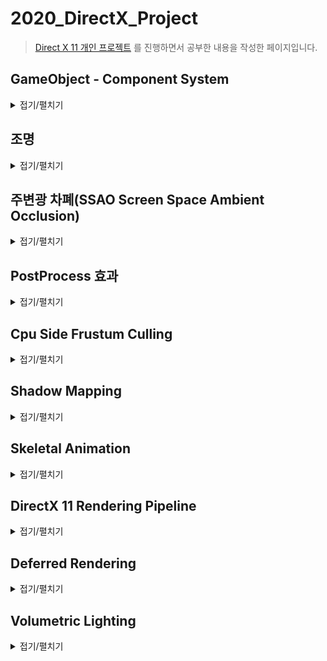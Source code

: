 # 2020_DirectX_Project

> [Direct X 11 개인 프로젝트](https://github.com/wlsvy/2020_DirectX_Project) 를 진행하면서 공부한 내용을 작성한 페이지입니다.

## GameObject - Component System

<details>
  <summary>접기/펼치기</summary>

Entity - Component System 으로 불리기도 합니다.
  - Unity 에서는 ECS가 다른 의미로 쓰이는데 DOTS(Data oriented tech stack)을 활용한 컴포넌트 설계를 말합니다.
  
- Entity - A container into which components can be added, usually hierarchical (any Entity can have sub-Entities).
- Component - Class of objects through which behaviors, looks and data can be added to an entity.
  
![](https://jlnr.de/images/game-object-inheritance/single-inheritance.svg)

- 2002 년 Scott Bilas 가 발표한 GDC 강연에 따르면 기존의 GameObject 설계는 위의 그림처럼 클래스를 상속하는 방식을 활용했습니다. 하지만 각각의 gameObject가 가지는 수많은 특징들은 얽히고 설키기 마련인데 이런 점은 단순히 클래스 상속으로 표현하기에는 한계점이 많았습니다. (그렇다고 다중 상속/가상 상속을 사용하자니 굉장히 위험했고요) Scott Bilas는 이 점을 지적하면서 새로운 component system 설계를 제안하게 됩니다.

![](https://answers.unity.com/storage/temp/119482-family.png)
> 유니티 엔진 활용 예시

그렇지만 component를 활용한 구조가 항상 좋은 것은 아닙니다. 장단점은 아래와 같습니다.


- #### 클래스 상속 구조 < component 활용 구조
  - 동적으로 gameObject의 특성을 정의할 수 있다는 것이 대표적입니다. 파생클래스를 작성한다는 것은 컴파일 되는 시점에 그 클래스의 특성이 결정되어 바뀌지 않는다고 볼 수 있습니다. 하지만 component의 경우, 런타임 중에 component 객체를 만들어 gameObject에 포함시키거나 제외시킬 수 있습니다. 
  - 공통되는 특성에 대해 하나의 component를 작성해 둔다면, 해당 component를 계속 재사용할 수 있는 이점이 있습니다.
  - No programmer required for designers to modify game logic
  - Circumvents the “impossible” problem of hard-coding all entity relationships at start of project
  - Allows for easy implementation of game-design ideas that cross-cut traditional OOP objects
  - Much faster compile/test/debug cycles
  - Much more agile way to develop code

- #### 클래스 상속 구조 > component 활용 구조
  - component는 동적으로 생성되어 gameObject에 할당될 수 있으므로 메모리를 동적으로 여러번 할당받아야 한다고 볼 수 있습니다. 이 경우, 특정 component의 할당 / 반환 작업이 여러번 이루어진다면 메모리 단편화 문제가 발생할 여지가 있습니다. 
  - 정적인 클래스의 경우, 해당 클래스가 어떤 멤버/메서드을 포함하고 있는지는 코드를 작성하는 그 순간에도 확인할 수 있습니다. 그렇지만 component를 활용하는 경우, 특정 gameObject가 어떤 기능을 가지고 있는지 확인하고 싶을 때 해당 기능을 포함하는 component가 존재하는지 런타임에 확인해야 합니다. 이 경우 gameObject의 component 배열을 한번 순회해야 하기 때문에 오버헤드 비용을 지불해야 할 수 있습니다. 
  - component 간의 통신을 할 때도 오류가 발생한다면 정적인 파생클래스의 경우보다 디버그 추적이 더 힘들 수 있습니다.



##### Reference 
- [entity-component system](http://entity-systems.wikidot.com/)
- [Scott Bilas 2002 GDC 강연 내용](https://www.gamedevs.org/uploads/data-driven-game-object-system.pdf)
- [wiki](https://en.wikipedia.org/wiki/Entity_component_system)
- [t-machine.org](http://t-machine.org/index.php/2007/09/03/entity-systems-are-the-future-of-mmog-development-part-1/)

</details>

## 조명

<details>
  <summary>접기/펼치기</summary>

#### [조명 연산 알고리즘Illumination models](https://en.wikipedia.org/wiki/Shading#Flat_shading) 과 조합해서 사용할 수 있는 밝기값 보간 방식

- `Flat shading` : 개별 삼각형에 대해 밝기값을 계산합니다.
  - 연산이 빠릅니다. 그러나 삼각형이 각진 부분 혹은 코너 부분에 있어서는 음양이 부드럽게 표현되지 않습니다.
  - specular light를 표현하는데 있어 좋지 못합니다. 직접적으로 반사되는 폴리곤은 면 전체가 똑같은 밝기로 빛나며 음영이 부드럽게 이어지지 않는 특징 때문에 자연스러운 연출이 되지 않습니다.
  - 또한 조명이 해당 폴리곤에 적당한 각도로 비추지 않는다면 specular lighting 요소는 아예 표현되지 않을 수도 있습니다.
- `Gouraud shading` : 삼각형의 각 정점에서 조명값을 정하고 계산된 색상을 삼각형 표면 전체로 보간합니다.
  - 정점의 조명값을 보간하는 특징 탓에 밝기가 부정확할 수 있습니다. (특히 specular lighting)
  - T 형태로 인접한 폴리곤의 경우 시각적으로 부자연스럽게 보일 수 있습니다.
  - 마하 밴드mach band 현상이 나타날 수 있습니다.
    - 두 개의 면이 만나는 경계선 부근에서 어두운 면은 더 어두워지고, 밝은 면은 더 밝게 보이는 일종의 착시 현상. 인간의 시각인식 체계 특징상 윤곽선을 추적하려는 경향에 의해 나타납니다.
- `Phong shading` : 각 정점에 저장된 법선을 이용하여 삼각형에 해당되는 각 픽셀의 법선 벡터를 보간합니다. 그 후 픽셀에 대해서 보간된 법선 벡터값을 활용해 밝기를 연산합니다.
  - 픽셀별 조명처리는 고러드gouraud 셰이딩 방식과 플랫flat 셰이딩 방식과 비교해서 연산이 복잡하고 비용이 많이 발생합니다.
  - 정반사광specular lighting을 가장 정확하게 표현할 수 있습니다.

#### 난반사Diffuse 관련
- 거친 표면의 성질 표현, 물리적 실제감 표현, 빛과 물체 표면과의 상호관계와 연관되어 있습니다.
- 광자가 난반사가 일어나는 표면에 도착하면 순간적으로 그 표면에 흡수됩니다.(주로 거친rough 표면에서 발생합니다) 광원으로부터 나온 광자의 색상과 물질의 색상에 따라서 광자가 완전히 흡수될 수도 있고, 임의의 방향으로 반사될 수도 있습니다. 난반사 성분은 시야 독립적입니다.(view - independent)

- [Lambert 법칙](https://en.wikipedia.org/wiki/Lambertian_reflectance) : 난반사만 일어날 수 있는 (완전히 거친) 표면에 반사된 빛을 계산하는 방법입니다.

#### 정반사specular 관련
- 하이라이트 생성함으로써 표면이 반짝거리도록 보이게 하고 굴곡을 보여주며 광원의 방향과 위치를 알게 해줍니다.
- 물리적 의미 : 광택 있는 표면에서 입사되는 광자가 반사 방향으로 튕겨져 나가는 원리입니다.

- [phong reflection](https://en.wikipedia.org/wiki/Phong_reflection_model) : 조명의 반사 벡터와 시야 벡터를 내적한 성분을 활용해 정반사 성분을 구합니다.
- [blinn - phong reflection](https://en.wikipedia.org/wiki/Blinn%E2%80%93Phong_reflection_model) : halfway vector(조명 방향 벡터와 시야 방향 벡터의 중간값 벡터)를 활용해 정반사 성분을 구합니다.

![](https://upload.wikimedia.org/wikipedia/commons/thumb/e/e9/Blinn_phong_comparison.png/600px-Blinn_phong_comparison.png)
- phong 방식이 정반사광을 원형으로 나타낸다면, blinn phong 방식은 보다 타원형으로 나타냅니다. 강이나 바다에 반사되는 햇빛이 완벽한 원형의 모습을 유지하기보다는 수직방향으로 좀더 늘어져 보이는 것을 떠올리시면 됩니다.
- 조명이 굉장히 멀리 있는 경우(ex : Directional Light) 이면서 정사영orthographic/isometric 카메라를 활용하고 있을 때, halfway vector는 고정된 값으로 연산할 수 있기 때문에 phong 방식 보다 blinn-phong 방식이 더 빠를 수 있습니다.

</details>

## 주변광 차폐(SSAO Screen Space Ambient Occlusion)

<details>
  <summary>접기/펼치기</summary>
  
  
- `주변광 차폐(ambient occlusion)` 방식은 물체 표면의 특정한 부분이 노출되어 있다면 밝게, 둘러싸여져 있다면 그 부분은 주변광을 덜 받는 것으로 가정하고 보다 어둡게 표현하는 기법입니다.
  - 주름 혹은 방 가장자리의 모서리 부분을 예시로 생각하시면 됩니다.
  - SSAO는 screen space내의 정보를 활용해 정확하지는 않지만 보다 가벼운 연산으로 주변광 차폐값의 근사치를 구하는 방법입니다.

![](http://farm5.static.flickr.com/4026/4639752338_7a574740e9.jpg)

- 지연 렌더링 deferred rendering 환경에서는 쉽게 구현할 수 있습니다. screen space에 픽셀에는 렌더링 된 물체들의 위치/노말 벡터 정보가 저장되어 있다고 가정하겠습니다.
- `이웃한 픽셀의 위치 벡터 - 현재 연산하는 픽셀의 위치 벡터` 와 `현재 연산하는 픽셀의 노말 벡터`를 내적한 성분을 활용하면 됩니다. 내적값을 통해 두 벡터 사이의 각도를 알 수 있으며 해당값은 인접한 픽셀에 렌더링된 물체가 현재 픽셀을 얼마나 둘러싸는지(깊이 depth 차이가 얼마인지) 나타냅니다.

![](http://farm5.static.flickr.com/4054/4639143389_42b13c5ef6.jpg)
![](http://farm5.static.flickr.com/4030/4639143415_444cde1085.jpg)
- 벡터를 이용한 연산은 꽤 그럴듯한 결과를 보여줍니다. 하지만 이외에도 depth 버퍼를 활용하여 깊이값을 비교하는 방식을 떠올릴 수 있습니다.
  - 구현이 간편하고 더 빠른 연산이 가능해보이지만 문제점이 있는데 스스로를 가리는 현상self occlusion 과 모서리 주변 부분이 밝아지는 헤일로halo 현상이 나타난다는 것입니다.
  
- SSAO 방식은 빠르고 화면에 동적으로 움직이는 객체가 많을 때 효과적일 수 있습니다. 지연렌더링을 기반으로 하고 있다면 구현하기도 쉽습니다. 하지만 SSAO가 가지고 있는 단점도 역시 잘 고려해야 할 것이며 적절한 상황에 맞게 기법을 적용해야 할 것입니다.
  - 숨겨진 기하geometry 물체들, 특히 절두체 바깥의 물체들은 연산 과정에서 제외합니다.
  - 샘플링sampling(여기서는 몇 개의 인접한 픽셀과 비교하는지) 에 따라 성능 차이가 발생합니다.
  - 결과가 지저분할 수(noisy) 있습니다. 가우시안 블러와 같은 추가적인 작업이 필요할 수 있습니다.

#### Reference
- [Game Dev](https://www.gamedev.net/tutorials/programming/graphics/a-simple-and-practical-approach-to-ssao-r2753/)

</details>

## PostProcess 효과

<details>
  <summary>접기/펼치기</summary>
  
- 3D 렌더링에서 `후처리 효과(Post Processing)` 은 렌더링 결과물을 곧바로 화면에 출력하기 전 일종의 필터 역할을 하는 효과들을 적용하는 방식일 일컫습니다.

### Bloom

- `블룸(bloom)` 효과는 화면의 밝은 영역의 경계에서 빛이 발산되는 것 같은 효과를 주는 기법입니다.
  - 블룸 이펙트는 기존 이미지를 블러blurr 처리하여 구현할 수 있습니다. 블룸bloom 이펙트를 구현하기 이전에는 블러 처리가 먼저 이루어져야 합니다.
  
![bilinear downsampling](https://catlikecoding.com/unity/tutorials/advanced-rendering/bloom/blurring/bilinear-downsampling.png)

- 블러 효과를 적용할 때 다수의 픽셀들의 평균 색상값을 구하려 할 경우, 연산하는 픽셀의 수가 많다면 연산 비용이 증가합니다. 이를 피하기 위해 우선 다운 샘플링downsampling 을 활용하는 방법이 있습니다.
  - 이때 박스 샘플링(box sampling) 방식을 이용할 수 있습니다.

![](https://catlikecoding.com/unity/tutorials/advanced-rendering/bloom/creating-bloom/additive-blurring.png)

- 여러 단계의 다운 샘플링을 거친 이미지를 기존의 화면에 적용시켜야 할 것입니다. 단순히 다수의 다운 샘플링을 거친 이미지 하나 만을 적용한다면 예상보다 균등하게 흐릿해져 제대로 된 빛 발산 효과가 나타나지 않을 것입니다. 다운 샘플링을 거친 중간 단계의 이미지들 까지 중첩시켜서 적용해야 합니다. 

- 블러 이미지를 결과물에 적용할 때는 `Additive blending`을 적용해야 합니다. 블렌딩 방식이 혹시나 기존의 색상을 대체하는 방식이라면 역시 결과물의 빛 발산 효과가 제대로 나타나지 않을 것입니다.

### 감마 보정Gamma Correction

- 감마(gamma)라는 개념 사이에는 엔지니어 사이에도 개념 차이가 존재하며 이에 따른 혼란도 적지 않다고 한다. 적당히 '입력값에 대한 비선형적 출력 특성의 결정 요인' 정도로 이해하면 좋을 것 같다.

![](https://dthumb-phinf.pstatic.net/?src=%22http%3A%2F%2Fwww.monitor4u.co.kr%2Flesson%2FContentImg%2FGamma_Tour_01_sRGB-550.png%22&type=m10000_10000)

- 실제로 감마보정은 영상 처리 분야에서 생각보다 세분화된 단계로 적용된다.

감마보정의 주요 목적은
- 인간의 시야가 색상을 인식할 때 비선형적인 방식으로 인식합니다. 이때 밝은 색조보다는 어두운 색조의 대해서 더 민감하게 인식하는 경향이 있다. 일반적인 선형 색상으로 화면을 표시하려 한다면, 어두운 부분의 밝기가 변할 때 부드럽게 느껴지지 않고 단절되어 보이는 현상(posterization)이 발생합니다. 따라서 주어진 정보표현량의 한계 안에서 최적의 화질을 보여주기 위해선 비선형적으로 부호화하여 어두운 부분을 더 자세히 표현할 필요가 있습니다.
- CRT 음극선상의 특징상 비선형적으로 색상을 표현하기 때문에 원본의 색상을 정상적으로 나타내기 위해 소프트웨어 적으로 보정을 적용하는 이유도 있다고 하지만 주된 이유는 아니라고 합니다. 입력 전류를 조정함으로써 이 부분은 소프트웨어 측 보정 없이 해결할 수 있다고 합니다.
  - 하기야 디스플레이 장치 종류에 따라 보정값 수치가 바뀔 수 있는데 그 부분을 소프트웨어 측에서 책임지는 것은 올바른 해법이 아닌 것 같습니다.

[출처](https://ko.wikipedia.org/wiki/%EA%B0%90%EB%A7%88_%EB%B3%B4%EC%A0%95), [출처2](https://en.wikipedia.org/wiki/Gamma_correction)

```c++
void main()
{
    // do super fancy lighting in linear space
    [...]
    // apply gamma correction
    float gamma = 2.2;
    FragColor.rgb = pow(fragColor.rgb, vec3(1.0/gamma));
}
```
[감마 보정 예시 OpenGL](https://learnopengl.com/Advanced-Lighting/Gamma-Correction)

### Tone Mapping

- HDR(high dynamic range) : 폭넓은 범위(색상으로 출력하는 0~1 범위를 넘어선)의 색상을 표현하는 방식입니다. 디지털 색상을 출력할 때, 색상의 최대 범위를 넘어선 값을 단순히 하얀색으로 표현하지 않으며(혹은 최소 범위 보다도 작은 값을 검은색으로 표현하는 등) 노출exposure 값을 통해  

- 톤 맵핑(Tone Mapping)은 HDR 색상을 제한된 범위의 색상(LDR low dynamic range)으로 변환시키는 방법입니다. HDR 이미지를 그대로 출력한다면 디스플레이 장치가 표현할 수 있는 색상 범위를 넘어선 값은 제대로 표현하지 못하는 문제를 해결합니다.
  - 톤 맵핑의 목적은 디스플레이 장치가 제한된 밝기만을 표현할 수 있을 때, 실제 장면이 자연스럽게 화면상에 표시될 수 있도록 하는 것입니다.
  - 카메라가 빛에 노출되는 정도exposure 값을 조정하여 hdr 색상 표현 범위를 ldr 범위에 맞게 조정할 수 있습니다.
    - 사람의 눈을 예시로 들면, 어두운 밤에는 exposure 를 높여 눈이 더 많은 빛을 받아들이게 합니다. 이를 통해 어두운 영역을 상대적으로 밝게 인식할 수 있습니다.
    - 반대로 밝은 낮에는 exposure를 높여 눈이 빛을 덜 받아들게 합니다. 결과적으로 밝은 영역을 상대적으로 어둡게 인식하게 됩니다.
  
![](https://learnopengl.com/img/advanced-lighting/hdr_exposure.png)
  
```c++
uniform float exposure;

void main()
{             
    const float gamma = 2.2;
    vec3 hdrColor = texture(hdrBuffer, TexCoords).rgb;
  
    // exposure tone mapping
    vec3 mapped = vec3(1.0) - exp(-hdrColor * exposure);
    // gamma correction 
    mapped = pow(mapped, vec3(1.0 / gamma));
  
    FragColor = vec4(mapped, 1.0);
}  
```
[코드 출처](https://learnopengl.com/Advanced-Lighting/HDR)

#### Reference
- [wiki](https://en.wikipedia.org/wiki/Video_post-processing)
- [bloom](https://catlikecoding.com/unity/tutorials/advanced-rendering/bloom/)
- [감마 보정](https://blog.naver.com/psy2993/90081371916)

</details>

## Cpu Side Frustum Culling

<details>
  <summary>접기/펼치기</summary>
  
- 카메라의 절두체의 바깥에 위치한 오브젝트는 렌더링 대상에서 제외하는 작업입니다. gpu의 작업량을 줄일 수 있습니다.

[절두체 선별 알고리즘 참고](http://www.lighthouse3d.com/tutorials/view-frustum-culling/)
  
</details>

## Shadow Mapping

<details>
  <summary>접기/펼치기</summary>
  
![](https://learnopengl.com/img/advanced-lighting/shadow_mapping_theory_spaces.png)

- 쉐도우 맵핑 방식은 특정 픽셀에 대해서, 조명의 관점에서 해당 픽셀이 보이는지를 확인하며 만약 보이지 않는다면 그림자가 지는 것으로 판단하는 방식입니다.
  - 카메라 관점과 조명 관점의 z-depth 값을 비교해서 결과를 구합니다. (조명 관점의 깊이값이 더 작다면 그림자가 지는 것)
  - 쉐도우 맵 텍스쳐 : 조명 관점의 시야에서 깊이값이 렌더링된 텍스쳐입니다.
  
![](https://learnopengl.com/img/advanced-lighting/shadow_mapping_zoom.png)
![](https://learnopengl.com/img/advanced-lighting/shadow_mapping_soft_shadows.png)

- 그림자의 계단현상을 해결하기 위한 방법으로는 대표적으로 PCF(Percentage Closer Filtering) 방식이 있습니다.
  - 연산하는 픽셀과 주변 픽셀의 그림자 결과값의 평균을 내서 가장자리의 그림자를 부드럽게 표현하는 방식입니다.
  
- 쉐도우 맵핑 방식의 가장 두드러지는 단점은 쉐도우 맵 텍스쳐의 해상도가 곧 그림자 표현의 퀄리티로 이어진다는 것입니다. 가장자리의 그림자를 확인하면 보통 계단현상이 나타나는 것을 확인할 수 있습니다. 메모리와 성능의 한계상 쉐도우 맵 텍스쳐의 크기를 무한정 늘릴 수도 없는 노릇입니다.
  - 텍스쳐 크기로 인한 한계점을 우회하는 방법으로는 casacade shadow map, Trapezoidal Shadow Map 방식이 존재합니다.
  - 쉐도우 맵 텍스쳐를 응용하여 퀄리티를 높이는 방법으로는 Percentage Closer Filtering, Variance Shadow maps 방식이 있습니다.

##### Reference
- [wiki](https://en.wikipedia.org/wiki/Shadow_mapping)
- [Learn OpenGL](https://learnopengl.com/Advanced-Lighting/Shadows/Shadow-Mapping)

</details>

## Skeletal Animation

<details>
  <summary>접기/펼치기</summary>

![](https://upload.wikimedia.org/wikipedia/commons/thumb/a/aa/Sintel-hand_%28cropped%29.png/330px-Sintel-hand_%28cropped%29.png)

- Skeletal animation 과 rigging 방식에서는 3d 모델을 두 가지 방식으로 표현합니다.
  - 메쉬mesh : 3d 모델을 렌더링할 때 표현되는 모델의 표면 정보입니다.
  - 본bone : 모델의 각 부분들이 계층적으로 연결된 구조를 나타내는 정보입니다. (마치 사람의 골격구조 처럼)
  
![](http://ogldev.atspace.co.uk/www/tutorial38/vertex.jpg)
- 메쉬에 포함되는 각 정점vertex들은 본에 대해서 가중치를 가집니다. 이 가중치에 따라서 본이 움직일 때, 정점들 역시 가중치 만큼 영향을 받습니다.

- 각 본들은 독립적으로 움직일 수 있고, 애니메이션들은 각 정점들에 대해서 어떻게 움직여야 할지 하나하나 지정하는 대신 더 적은 수의 본들에 대해서만 작업하면 되는 장점이 있습니다.
- 대신 skeletal animation은 근육의 수축/팽창과 같은 움직임을 표현하는데는 한계점을 가집니다.

###### Reference
- [wiki](https://en.wikipedia.org/wiki/Skeletal_animation)
- [openGlDev](http://ogldev.atspace.co.uk/www/tutorial38/tutorial38.html)

</details>


## DirectX 11 Rendering Pipeline

<details>
  <summary>접기/펼치기</summary>
  
</details>

## Deferred Rendering

<details>
  <summary>접기/펼치기</summary>
  
- 포워드 렌더링(forward rendering)과 지연 렌더링(deferred rendering)
  - 포워드 렌더링은 한 단계의 pass를 거쳐 입력 정보가 곧장 최종 결과물에 해당하는 픽셀(혹은 프래그먼트)로 렌더링 됩니다.
  - 지연 렌더링의 경우 렌더링하는 과정을 분리해 입력정보가 일반적으로 두 단계의 pass를 거치게 합니다. 먼저 첫 pass 에서는 입력된 기하정보(위치, 노말벡터 등)를 렌더타겟(G-buffer)에 저장하며 모든 렌더 대상에 대해 이 과정을 수행합니다. 그 후 통합된 물체들의 정보를 두 번째 pass를 통해 최종 결과물로 지연시켜(deferred) 렌더링합니다.
  
![](https://cdn.tutsplus.com/gamedev/uploads/2013/10/buffers.png)

- 지연렌더링의 장점
  - `Deferred Lighting` 다수의 조명 연산을 효율적으로 수행할 수 있습니다. (`조명 개수 * 모델 개수` ==> `조명 개수 * 화면 픽셀 수`)
    - 그러나 shadow mapping을 활용하는 경우, 쉐도우 맵을 렌더링 할 때 `조명 개수 * 모델 개수` 만큼 연산해야 하는 사실은 변하지 않습니다.
- 지연렌더링의 단점
  - 투명한 물체를 그리기에 적합한 방법이 아닙니다. 그래도 우회책이 있긴 합니다. 
    - `투명성 알고리즘(Transparency Algorithm)` : Z-buffer 를 활성화한 상태에서 완전히 불투명한 물체를 먼저 그린다. 다음 깊이 버퍼를 비활성화하고 투명한 물체를 그린다. 이렇게 되면 깊이 비교 없이 반투명 물체의 컬러가 프레임 버퍼에 그대로 반영되므로 투명 효과를 줄 수 있다.
  - 다수의 렌더 타겟을 활용하기 때문에 그 만큼 추가적인 메모리를 사용합니다. 경우에 따라서 높은 메모리 대역폭을 지원하지 않는 gpu의 경우 지연렌더링을 사용하지 못할 수 있습니다.
  - 다수의 마테리얼material 정보를 활용할 때 지연렌더링은 한계점을 가집니다. gpu 내에 마테리얼 정보를 입력시키는 우회책이 있긴 하지만 추가적인 gpu 메모리를 사용하게 됩니다.
  - 안티 얼라이징anti - aliasing을 활용하기 어렵습니다. 그러나 edge detection을 통한 대안이 있습니다.


##### Reference
- [gamedevelopment](https://gamedevelopment.tutsplus.com/articles/forward-rendering-vs-deferred-rendering--gamedev-12342)
- [wiki](https://en.wikipedia.org/wiki/Deferred_shading)
  
</details>

## Volumetric Lighting

<details>
  <summary>접기/펼치기</summary>
  
</details>
